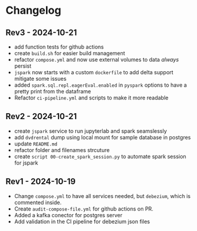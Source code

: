 # Changelog
## Rev3 - 2024-10-21
- add function tests for github actions
- create `build.sh` for easier build management
- refactor `compose.yml` and now use external volumes to data *always* persist
- `jspark` now starts with a custom `dockerfile` to add delta support mitigate some issues
- added `spark.sql.repl.eagerEval.enabled` in `pyspark` options to have a pretty print from the dataframe
- Refactor `ci-pipeline.yml` and scripts to make it more readable

## Rev2 - 2024-10-21
- create `jspark` service to run jupyterlab and spark seamslessly
- add `dvdrental` dump using local mount for sample database in postgres
- update `README.md`
- refactor folder and filenames strcuture
- create `script 00-create_spark_session.py` to automate spark session for jspark

## Rev1 - 2024-10-19
- Change `compose.yml` to have all services needed, but `debezium`, which is commented inside.
- Create `audit-compose-file.yml` for github actions on PR.
- Added a kafka conector for postgres server
- Add validation in the CI pipeline for debezium json files
